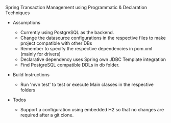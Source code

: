 Spring Transaction Management using Programmatic & Declaration Techniques

- Assumptions
    - Currently using PostgreSQL as the backend.
    - Change the datasource configurations in the respective files to make project compatible with other DBs
    - Remember to specify the respective dependencies in pom.xml (mainly for drivers)
    - Declarative dependency uses Spring own JDBC Template integration
    - Find PostgreSQL compatible DDLs in db folder.

- Build Instructions
    - Run 'mvn test' to test or execute Main classes in the respective folders

- Todos
    - Support a configuration using  embedded H2 so that no changes are required after a git clone.






